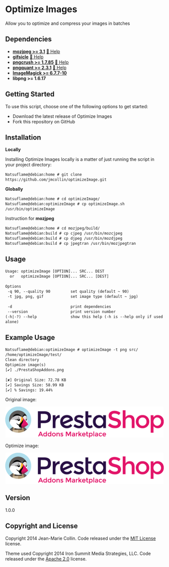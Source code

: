 Optimize Images
=========

Allow you to optimize and compress your images in batches


## Dependencies

* [**mozjpeg >= 3.1**](https://github.com/mozilla/mozjpeg) [:link: Help](https://goo.gl/yvHJBx)
* [**gifsicle**](https://github.com/kohler/gifsicle) [:link: Help](https://goo.gl/if9HMH)
* [**pngcrush >= 1.7.85**](http://pmt.sourceforge.net/pngcrush/) [:link: Help](https://goo.gl/8HzFZu)
* [**pngquant >= 2.3.1**](https://github.com/pornel/pngquant) [:link: Help](https://goo.gl/fxnFOl)
* [**ImageMagick >= 6.7.7-10**](https://github.com/ImageMagick/ImageMagick)
* **libpng >= 1.6.17**


## Getting Started

To use this script, choose one of the following options to get started:

* Download the latest release of Optimize Images
* Fork this repository on GitHub


## Installation


**Locally**

Installing Optimize Images locally is a matter of just running the script in your project directory:

```
Natsuflame@debian:home # git clone https://github.com/jmcollin/optimizeImage.git
```

**Globally**

```
Natsuflame@debian:home # cd optimizeImage/
Natsuflame@debian:optimizeImage # cp optimizeImage.sh /usr/bin/optimizeImage
```

Instruction for **mozjpeg**

```
Natsuflame@debian:home # cd mozjpeg/build/
Natsuflame@debian:build # cp cjpeg /usr/bin/mozcjpeg
Natsuflame@debian:build # cp djpeg /usr/bin/mozdjpeg
Natsuflame@debian:build # cp jpegtran /usr/bin/mozjpegtran
```

## Usage

```
Usage: optimizeImage [OPTION]... SRC... DEST
  or   optimizeImage [OPTION]... SRC... [DEST]

Options
 -q 90, --quality 90         set quality (default ~ 90)
 -t jpg, png, gif            set image type (default ~ jpg)

 -d                          print dependencies
 --version                   print version number
(-h|-?) --help               show this help (-h is --help only if used alone)
```

## Example Usage
```
Natsuflame@debian:optimizeImage # optimizeImage -t png src/ /home/optimizeImage/test/
Clean directory
Optipmize image(s)
[✔] ./PrestaShopAddons.png

[✘] Original Size: 72.78 KB
[✔] Savings Size: 58.99 KB
[✔] % Savings: 19.44%

```

Original image:

![alt text](https://github.com/jmcollin/optimizeImage/blob/master/src/PrestaShopAddons.png "Original")


Optimize image:

![alt text](https://github.com/jmcollin/optimizeImage/blob/master/test/PrestaShopAddons.png "Optimize")

## Version
1.0.0

## Copyright and License

Copyright 2014 Jean-Marie Collin. Code released under the [MIT License](https://github.com/jmcollin/autoindex/blob/master/LICENSE) license.

Theme used Copyright 2014 Iron Summit Media Strategies, LLC. Code released under the [Apache 2.0](https://github.com/IronSummitMedia/startbootstrap-freelancer/blob/gh-pages/LICENSE) license.
